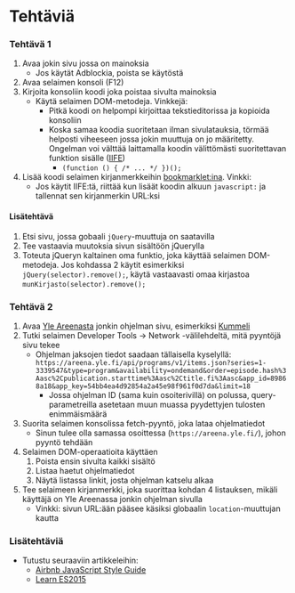 # Tehtäviä

### Tehtävä 1

1. Avaa jokin sivu jossa on mainoksia
   * Jos käytät Adblockia, poista se käytöstä
2. Avaa selaimen konsoli \(F12\)
3. Kirjoita konsoliin koodi joka poistaa sivulta mainoksia
   * Käytä selaimen DOM-metodeja. Vinkkejä:
     * Pitkä koodi on helpompi kirjoittaa tekstieditorissa ja kopioida konsoliin
     * Koska samaa koodia suoritetaan ilman sivulatauksia, törmää helposti viheeseen jossa jokin muuttuja on jo määritetty. Ongelman voi välttää laittamalla koodin välittömästi suoritettavan funktion sisälle \([IIFE](https://en.wikipedia.org/wiki/Immediately-invoked_function_expression)\)
       * `(function () { /* ... */ })();`
4. Lisää koodi selaimen kirjanmerkkeihin [bookmarklet:ina](https://fi.wikipedia.org/wiki/Sovelluskirjanmerkki). Vinkki:
   * Jos käytit IIFE:tä, riittää kun lisäät koodin alkuun `javascript:` ja tallennat sen kirjanmerkin URL:ksi

#### Lisätehtävä

1. Etsi sivu, jossa gobaali `jQuery`-muuttuja on saatavilla
2. Tee vastaavia muutoksia sivun sisältöön jQuerylla
3. Toteuta jQueryn kaltainen oma funktio, joka käyttää selaimen DOM-metodeja. Jos kohdassa 2 käytit esimerkiksi `jQuery(selector).remove();`, käytä vastaavasti omaa kirjastoa `munKirjasto(selector).remove();`

### Tehtävä 2

1. Avaa [Yle Areenasta](https://areena.yle.fi/) jonkin ohjelman sivu, esimerkiksi [Kummeli](https://areena.yle.fi/1-3339547)
2. Tutki selaimen Developer Tools → Network -välilehdeltä, mitä pyyntöjä sivu tekee
   * Ohjelman jaksojen tiedot saadaan tällaisella kyselyllä: `https://areena.yle.fi/api/programs/v1/items.json?series=1-3339547&type=program&availability=ondemand&order=episode.hash%3Aasc%2Cpublication.starttime%3Aasc%2Ctitle.fi%3Aasc&app_id=89868a18&app_key=54bb4ea4d92854a2a45e98f961f0d7da&limit=18`
     * Jossa ohjelman ID \(sama kuin osoiterivillä\) on polussa, query-parametreilla asetetaan muun muassa pyydettyjen tulosten enimmäismäärä
3. Suorita selaimen konsolissa fetch-pyyntö, joka lataa ohjelmatiedot
   * Sinun tulee olla samassa osoittessa \(`https://areena.yle.fi/`\), johon pyyntö tehdään
4. Selaimen DOM-operaatioita käyttäen
   1. Poista ensin sivulta kaikki sisältö
   2. Listaa haetut ohjelmatiedot
   3. Näytä listassa linkit, josta ohjelman katselu alkaa
5. Tee selaimeen kirjanmerkki, joka suorittaa kohdan 4 listauksen, mikäli käyttäjä on Yle Areenassa jonkin ohjelman sivulla
   * Vinkki: sivun URL:ään pääsee käsiksi globaalin `location`-muuttujan kautta

### Lisätehtäviä

* Tutustu seuraaviin artikkeleihin:
  * [Airbnb JavaScript Style Guide](https://github.com/airbnb/javascript)
  * [Learn ES2015](https://babeljs.io/learn-es2015/)



